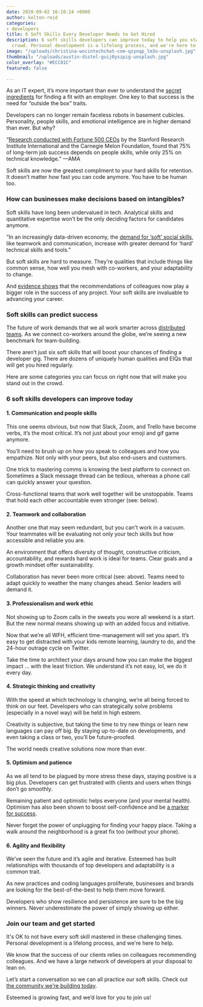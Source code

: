```yaml
---
date: 2020-09-02 16:10:24 +0000
author: kelton-reid
categories:
- developers
title: 6 Soft Skills Every Developer Needs to Get Hired
description: 6 soft skills developers can improve today to help you stand out in the
  crowd. Personal development is a lifelong process, and we're here to help.
image: "/uploads/christina-wocintechchat-com-qzynqp_lm3o-unsplash.jpg"
thumbnail: "/uploads/austin-distel-guij0yszpig-unsplash.jpg"
color_overlay: "#ECC01C"
featured: false

---
```

As an IT expert, it’s more important than ever to understand the [secret ingredients](https://esteemed.io/blog/2020/08/05/happy/) for finding a fit with an employer. One key to that success is the need for “outside the box” traits.

Developers can no longer remain faceless robots in basement cubicles. Personality, people skills, and emotional intelligence are in higher demand than ever. But why?

“[Research conducted with Fortune 500 CEOs](https://www.amanet.org/articles/the-hard-truth-about-soft-skills/) by the Stanford Research Institute International and the Carnegie Melon Foundation, found that 75% of long-term job success depends on people skills, while only 25% on technical knowledge.” —AMA

Soft skills are now the greatest compliment to your hard skills for retention. It doesn’t matter how fast you can code anymore. You have to be human too.

### How can businesses make decisions based on intangibles?

Soft skills have long been undervalued in tech. Analytical skills and quantitative expertise won’t be the only deciding factors for candidates anymore.

“In an increasingly data-driven economy, the [demand for ‘soft’ social skills](https://www.pnas.org/content/pnas/115/50/12630.full.pdf), like teamwork and communication, increase with greater demand for ‘hard’ technical skills and tools.”

But soft skills are hard to measure. They’re qualities that include things like common sense, how well you mesh with co-workers, and your adaptability to change.

And [evidence shows](http://www.jite.org/documents/Vol11/JITEv11p155-168Zhang1119.pdf) that the recommendations of colleagues now play a bigger role in the success of any project. Your soft skills are invaluable to advancing your career.

### Soft skills can predict success

The future of work demands that we all work smarter across [distributed teams](https://esteemed.io/blog/2020/07/08/5-benefits-of-a-distributed-workforce/). As we connect co-workers around the globe, we’re seeing a new benchmark for team-building.

There aren’t just six soft skills that will boost your chances of finding a developer gig. There are dozens of uniquely human qualities and EIQs that will get you hired regularly.

Here are some categories you can focus on right now that will make you stand out in the crowd.

### 6 soft skills developers can improve today

#### 1. Communication and people skills

This one seems obvious, but now that Slack, Zoom, and Trello have become verbs, it’s the most critical. It’s not just about your emoji and gif game anymore.

You’ll need to brush up on how you speak to colleagues and how you empathize. Not only with your peers, but also end-users and customers.

One trick to mastering comms is knowing the best platform to connect on. Sometimes a Slack message thread can be tedious, whereas a phone call can quickly answer your question.

Cross-functional teams that work well together will be unstoppable. Teams that hold each other accountable even stronger (see: below).

#### 2. Teamwork and collaboration

Another one that may seem redundant, but you can't work in a vacuum. Your teammates will be evaluating not only your tech skills but how accessible and reliable you are.

An environment that offers diversity of thought, constructive criticism, accountability, and rewards hard work is ideal for teams. Clear goals and a growth mindset offer sustainability.

Collaboration has never been more critical (see: above). Teams need to adapt quickly to weather the many changes ahead. Senior leaders will demand it.

#### 3. Professionalism and work ethic

Not showing up to Zoom calls in the sweats you wore all weekend is a start. But the new normal means showing up with an added focus and initiative.

Now that we’re all WFH, efficient time-management will set you apart. It’s easy to get distracted with your kids remote learning, laundry to do, and the 24-hour outrage cycle on Twitter.

Take the time to architect your days around how you can make the biggest impact ... with the least friction. We understand it’s not easy, lol, we do it every day.

#### 4. Strategic thinking and creativity

With the speed at which technology is changing, we’re all being forced to think on our feet. Developers who can strategically solve problems (especially in a novel way) will be held in high esteem.

Creativity is subjective, but taking the time to try new things or learn new languages can pay off big. By staying up-to-date on developments, and even taking a class or two, you’ll be future-proofed.

The world needs creative solutions now more than ever.

#### 5. Optimism and patience

As we all tend to be plagued by more stress these days, staying positive is a big plus. Developers can get frustrated with clients and users when things don’t go smoothly.

Remaining patient and optimistic helps everyone (and your mental health). Optimism has also been shown to boost self-confidence and be [a marker for success](https://www.fastcompany.com/1291599/self-confidence-optimism-and-success).

Never forget the power of unplugging for finding your happy place. Taking a walk around the neighborhood is a great fix too (without your phone).

#### 6. Agility and flexibility

We’ve seen the future and it’s agile and iterative. Esteemed has built relationships with thousands of top developers and adaptability is a common trait.

As new practices and coding languages proliferate, businesses and brands are looking for the best-of-the-best to help them move forward.

Developers who show resilience and persistence are sure to be the big winners. Never underestimate the power of simply showing up either.

### Join our team and get started

It's OK to not have every soft skill mastered in these challenging times. Personal development is a lifelong process, and we're here to help.

We know that the success of our clients relies on colleagues recommending colleagues. And we have a large network of developers at your disposal to lean on.

Let’s start a conversation so we can all practice our soft skills. Check out [the community we're building today](https://esteemed.io/company/).

Esteemed is growing fast, and we’d love for you to join us!
